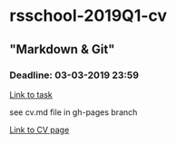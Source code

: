 # rsschool-2019Q1-cv

##  "Markdown & Git"

### Deadline: 03-03-2019 23:59  

[Link to task](https://github.com/rolling-scopes-school/tasks/blob/2018-Q3/tasks/git-markdown.md)
  
see cv.md file in gh-pages branch

[Link to CV page](https://mikhailnakanechny.github.io/rsschool-2019Q1-cv/cv)
